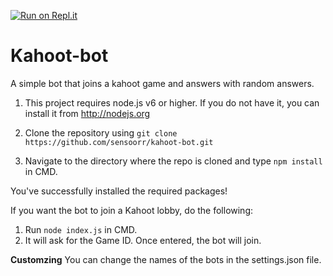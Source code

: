 [![Run on Repl.it](https://repl.it/badge/github/sensoorr/kahoot-bot)](https://repl.it/github/sensoorr/kahoot-bot)

# Kahoot-bot
A simple bot that joins a kahoot game and answers with random answers.

1. This project requires node.js v6 or higher. If you do not have it, you can install it from http://nodejs.org

2. Clone the repository using ```git clone https://github.com/sensoorr/kahoot-bot.git```

3. Navigate to the directory where the repo is cloned and type ```npm install``` in CMD.

You've successfully installed the required packages!

If you want the bot to join a Kahoot lobby, do the following:

1. Run `node index.js` in CMD.
2. It will ask for the Game ID. Once entered, the bot will join.

**Customzing**
You can change the names of the bots in the settings.json file.